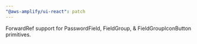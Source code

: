 ```yaml
---
"@aws-amplify/ui-react": patch
---
```


ForwardRef support for PasswordField, FieldGroup, & FieldGroupIconButton primitives.

